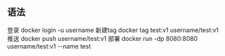 ## 语法
登录
docker login -u username
新建tag
docker tag test:v1 username/test:v1
推送
docker push username/test:v1
部署
docker run -dp 8080:8080 username/test:v1 --name test
